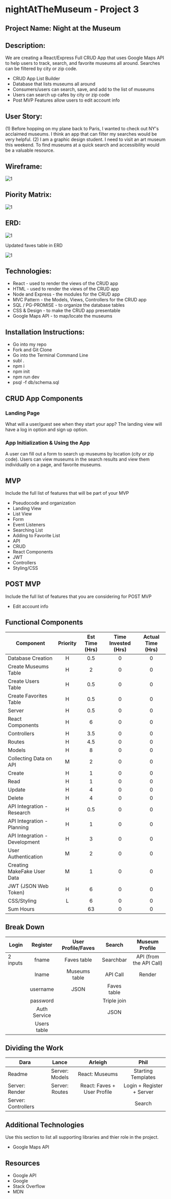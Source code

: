 # nightAtTheMuseum - Project 3 


## Project Name: Night at the Museum

## Description: 

We are creating a React/Express Full CRUD App that uses Google Maps API to help users to track, search, and favorite museums all around. Searches can be filtered by city or zip code.

- CRUD App List Builder
- Database that lists museums all around 
- Consumers/users can search, save, and add to the list of museums 
- Users can search up cafes by city or zip code 
- Post MVP Features allow users to edit account info 

## User Story: 
(1) Before hopping on my plane back to Paris, I wanted to check out NY's acclaimed museums. I think an app that can filter my searches would be very helpful. 
(2) I am a graphic design student. I need to visit an  art museum this weekend. To find museums at a quick search and accessibility would be a valuable resource. 

## Wireframe:

![1](https://git.generalassemb.ly/DAP/project-3/blob/master/IMG_0037.jpg)


## Piority Matrix:

![1](https://git.generalassemb.ly/DAP/project-3/blob/master/IMG_0038.jpg)

## ERD:

![1](https://git.generalassemb.ly/DAP/project-3/blob/master/IMG_0039.jpg)

Updated faves table in ERD 

![1](https://git.generalassemb.ly/DAP/project-3/blob/master/faves%20table.jpg)


## Technologies: 
- React - used to render the views of the CRUD app
- HTML - used to render the views of the CRUD app
- Node and Express - the modules for the CRUD app 
- MVC Pattern - the Models, Views, Controllers for the CRUD app 
- SQL / PG-PROMISE - to organize the database tables 
- CSS & Design - to make the CRUD app presentable 
- Google Maps API - to map/locate the museums

## Installation Instructions: 
- Go into my repo
- Fork and Git Clone
- Go into the Terminal Command Line
- subl . 
- npm i 
- npm init 
- npm run dev
- psql -f db/schema.sql



## CRUD App Components

### Landing Page
What will a user/guest see when they start your app?
The landing view will have a log in option and sign up option. 

###  App Initialization & Using the App
A user can fill out a form to search up museums by location (city or zip code). Users can view museums in the search results and view them individually on a page, and favorite museums. 


## MVP 

Include the full list of features that will be part of your MVP 
- Pseudocode and organization
- Landing View
- List View
- Form 
- Event Listeners
- Searching List
- Adding to Favorite List
- API
- CRUD 
- React Components 
- JWT
- Controllers
- Styling/CSS



## POST MVP

Include the full list of features that you are considering for POST MVP
- Edit account info 


## Functional Components
|   Component   |   Priority    |   Est Time (Hrs)  |   Time Invested (Hrs) |   Actual Time (Hrs)   |
|   --- |   :---:   |   :---:   |   :---:   |   :---:   |
|   Database Creation   |   H   |   0.5   |   0   |   0 |
|   Create Museums Table   |   H   |   2 |   0 |   0 |
|   Create Users Table   |   H   |   0.5 |   0 |   0 |
|   Create Favorites Table   |   H   |   0.5 |   0 |   0 |
|   Server   |   H   |   0.5   |   0   |   0 |
|   React Components   |   H   |   6   |   0   |   0 |
|   Controllers   |   H   |   3.5   |   0   |   0 |
|   Routes   |   H   |   4.5   |   0   |   0 |
|   Models   |   H   |   8   |   0   |   0 |
|   Collecting Data on API   |   M   |   2   |   0    |   0    |
|   Create   |   H   |   1 |   0 |   0 |
|   Read   |   H   |   1   |   0    |    0   |
|   Update  |   H   |   4   |   0    |   0    |
|   Delete    |   H   |   4   |   0    |   0   |
|   API Integration - Research    |   H   |   0.5   |   0    |   0    |
|   API Integration - Planning    |   H   |   1 |   0    |   0    |
|   API Integration - Development |   H  |   3 |   0    |   0    |
|   User Authentication    |   M   |   2   |   0    |   0    |
|   Creating MakeFake User Data    |   M   |   1   |   0    |   0    |
|   JWT (JSON Web Token)   |   H   |   6   |   0   |   0 |
|   CSS/Styling   |   L   |   6   |   0   |   0 |
|   Sum Hours   |       |   63    |   0   |   0 |





## Break Down
|   Login   |   Register    |   User Profile/Faves  |   Search |   Museum Profile   |
|   --- |   :---:   |   :---:   |   :---:   |   :---:   |
|   2 inputs   |   fname   |   Faves table   |   Searchbar   |   API (from the API Call)  |
|       |   lname   |   Museums table |   API Call |   Render  |
|       |   username   |   JSON |   Faves table |     |
|       |   password   |    |   Triple join |     |
|       |   Auth Service   |       |   JSON   |     |
|       |   Users table   |      |       |     |



## Dividing the Work
|   Dara   |   Lance    |   Arleigh  |  Phil  |
|   --- |   :---:   |   :---:   |   :---:   | 
|   Readme   |   Server: Models   |   React: Museums   |   Starting Templates   |
|   Server: Render    |   Server: Routes   |   React: Faves + User Profile |   Login + Register + Server |
|   Server: Controllers    |         |      |  Search  | 









## Additional Technologies
 Use this section to list all supporting libraries and thier role in the project. 
 - Google Maps API

## Resources

- Google API
- Google
- Stack Overflow 
- MDN 



